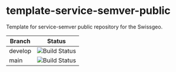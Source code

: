 # template-service-semver-public

Template for service-semver public repository for the Swissgeo.

| Branch | Status |
|--------|-----------|
| develop | ![Build Status](CODEBUILD_BADGE_URL) |
| main | ![Build Status](CODEBUILD_BADGE_URL) |
